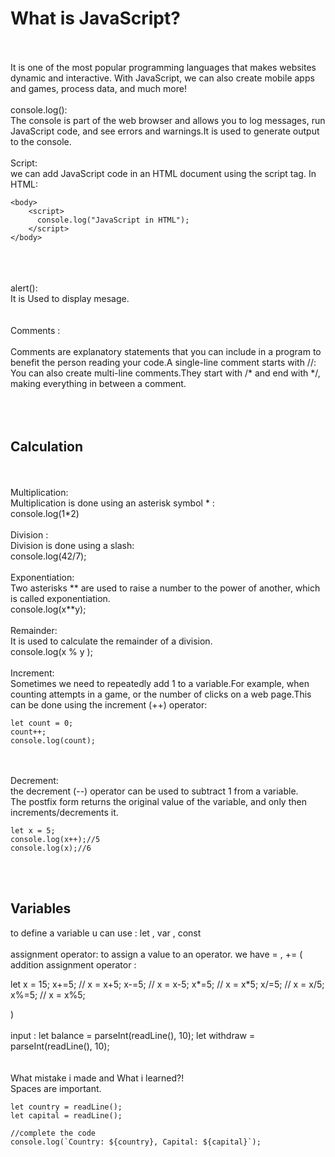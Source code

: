 
# What is JavaScript?
<br>
<br>
It is one of the most popular programming languages that makes websites dynamic and interactive. With JavaScript, we can also create mobile apps and games, process data, and much more!
<br>
<br>
console.log():
<br>
The console is part of the web browser and allows you to log messages, run JavaScript code, and see errors and warnings.It is used to generate output to the console.
<br>
<br>
Script:
<br>
we can add JavaScript code in an HTML document using the script tag.
In HTML:
<br>

```
<body>
    <script>
      console.log("JavaScript in HTML");
    </script>
</body>
```
<br>
<br>
<br>
alert():
<br> 
It is Used to display mesage.
<br>
<br>
<br>
Comments :
<br>
<br>
Comments are explanatory statements that you can include in a program to benefit the person reading your code.A single-line comment starts with //:
<br>
You can also create multi-line comments.They start with /* and end with */, making everything in between a comment.
<br>
<br>
<br>
<br>

## Calculation 
<br>
<br>
Multiplication:
<br>
Multiplication is done using an asterisk symbol * :
<br>
console.log(1*2)
<br>
<br>
Division :
<br>
Division is done using a slash:
<br>
console.log(42/7);
<br>
<br>
Exponentiation:
<br>
Two asterisks ** are used to raise a number to the power of another, which is called exponentiation.
<br>
console.log(x**y);
<br>
<br>
Remainder:
<br>
It is used to calculate the remainder of a division.
<br>
console.log(x % y );
<br>
<br>
Increment:
<br>
Sometimes we need to repeatedly add 1 to a variable.For example, when counting attempts in a game, or the number of clicks on a web page.This can be done using the increment (++) operator:
<br>

```
let count = 0;
count++;
console.log(count);
```
<br>
<br>
Decrement:
<br>
the decrement (--) operator can be used to subtract 1 from a variable.
<br>
The postfix form returns the original value of the variable, and only then increments/decrements it.
<br>

```
let x = 5;
console.log(x++);//5
console.log(x);//6
```

<br>
<br>

## Variables
to define a variable u can use : let , var , const 
<br>
<br>
assignment operator: to assign a value to an operator. we have = , += ( addition assignment operator :
<br>

let x = 15;
x+=5; // x = x+5;
x-=5; // x = x-5;
x*=5; // x = x*5;
x/=5; // x = x/5;
x%=5; // x = x%5;

) 
<br>
<br>
input :
let balance = parseInt(readLine(), 10);
let withdraw = parseInt(readLine(), 10);
<br>
<br>
<br>
What mistake i made and What i learned?!<br>
Spaces are important.
<br>

```
let country = readLine();
let capital = readLine();

//complete the code
console.log(`Country: ${country}, Capital: ${capital}`);
```
<br>



































